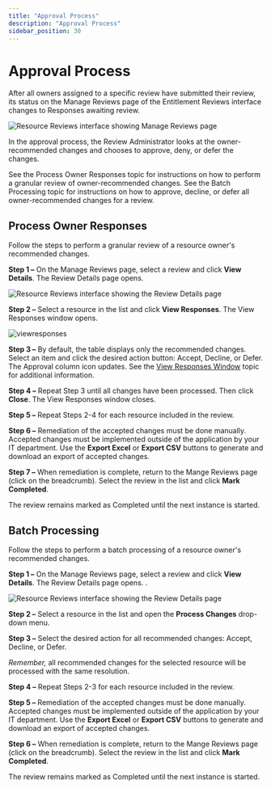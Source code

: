 ```yaml
---
title: "Approval Process"
description: "Approval Process"
sidebar_position: 30
---
```


# Approval Process

After all owners assigned to a specific review have submitted their review, its status on the Manage
Reviews page of the Entitlement Reviews interface changes to Responses awaiting review.

![Resource Reviews interface showing Manage Reviews page](/images/auditor/10.7/access/reviews/entitlementreviews/managereviewspage.webp)

In the approval process, the Review Administrator looks at the owner-recommended changes and chooses
to approve, deny, or defer the changes.

See the Process Owner Responses topic for instructions on how to perform a granular review of
owner-recommended changes. See the Batch Processing topic for instructions on how to approve,
decline, or defer all owner-recommended changes for a review.

## Process Owner Responses

Follow the steps to perform a granular review of a resource owner's recommended changes.

**Step 1 –** On the Manage Reviews page, select a review and click **View Details**. The Review
Details page opens.

![Resource Reviews interface showing the Review Details page](/images/auditor/10.7/access/reviews/entitlementreviews/reviewdetailspage.webp)

**Step 2 –** Select a resource in the list and click **View Responses**. The View Responses window
opens.

![viewresponses](/images/accessinformationcenter/12.0/resourcereviews/viewresponses.webp)

**Step 3 –** By default, the table displays only the recommended changes. Select an item and click
the desired action button: Accept, Decline, or Defer. The Approval column icon updates. See the
[View Responses Window](/docs/auditor/10.8/accessreviews/entitlementreviews/interface/viewresponses.md) topic for additional information.

**Step 4 –** Repeat Step 3 until all changes have been processed. Then click **Close**. The View
Responses window closes.

**Step 5 –** Repeat Steps 2-4 for each resource included in the review.

**Step 6 –** Remediation of the accepted changes must be done manually. Accepted changes must be
implemented outside of the application by your IT department. Use the **Export Excel** or **Export
CSV** buttons to generate and download an export of accepted changes.

**Step 7 –** When remediation is complete, return to the Mange Reviews page (click on the
breadcrumb). Select the review in the list and click **Mark Completed**.

The review remains marked as Completed until the next instance is started.

## Batch Processing

Follow the steps to perform a batch processing of a resource owner's recommended changes.

**Step 1 –** On the Manage Reviews page, select a review and click **View Details**. The Review
Details page opens. .

![Resource Reviews interface showing the Review Details page](/images/auditor/10.7/access/reviews/entitlementreviews/reviewdetailspage.webp)

**Step 2 –** Select a resource in the list and open the **Process Changes** drop-down menu.

**Step 3 –** Select the desired action for all recommended changes: Accept, Decline, or Defer.

_Remember,_ all recommended changes for the selected resource will be processed with the same
resolution.

**Step 4 –** Repeat Steps 2-3 for each resource included in the review.

**Step 5 –** Remediation of the accepted changes must be done manually. Accepted changes must be
implemented outside of the application by your IT department. Use the **Export Excel** or **Export
CSV** buttons to generate and download an export of accepted changes.

**Step 6 –** When remediation is complete, return to the Mange Reviews page (click on the
breadcrumb). Select the review in the list and click **Mark Completed**.

The review remains marked as Completed until the next instance is started.
